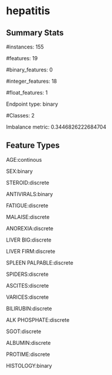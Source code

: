 # hepatitis

## Summary Stats

#instances: 155

#features: 19

  #binary_features: 0

  #integer_features: 18

  #float_features: 1

Endpoint type: binary

#Classes: 2

Imbalance metric: 0.3446826222684704

## Feature Types

 AGE:continous

SEX:binary

STEROID:discrete

ANTIVIRALS:binary

FATIGUE:discrete

MALAISE:discrete

ANOREXIA:discrete

LIVER BIG:discrete

LIVER FIRM:discrete

SPLEEN PALPABLE:discrete

SPIDERS:discrete

ASCITES:discrete

VARICES:discrete

BILIRUBIN:discrete

ALK PHOSPHATE:discrete

SGOT:discrete

ALBUMIN:discrete

PROTIME:discrete

HISTOLOGY:binary

